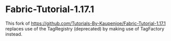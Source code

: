 # Fabric-Tutorial-1.17.1
This fork of https://github.com/Tutorials-By-Kaupenjoe/Fabric-Tutorial-1.17.1 replaces use of the TagRegistry (deprecated) by making use of TagFactory instead.
